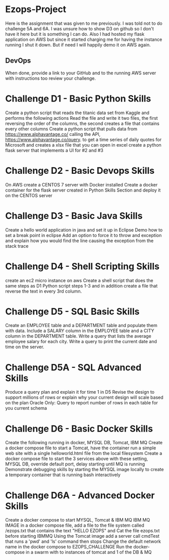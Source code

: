 # Ezops-Project

Here is the assignment that was given to me previously. I was told not to do challenge 5A and 6A. I was unsure how to show D3 on github so I don't have it here but it is something I can do.
Also I had hosted my flask application on AWS but since it started charging me for having the instance running I shut it down. But if need I will happily demo it on AWS again.
## DevOps
When done, provide a link to your GitHub and to the running AWS server with instructions too  review your challenge.

# Challenge D1 - Basic Python Skills

Create a python script that  reads the titanic data set from Kaggle and performs the following actions
Read the file and write it two files, the first reversing the order of the columns, the second creates a file that contains every other columns
Create a python script that pulls data from https://www.alphavantage.co/ calling the API, https://www.alphavantage.co/query. to get a time series of daily quotes for Microsoft and creates a xlsx file that you can open in excel
create a python flask server that implements a UI for  #2 and #3

# Challenge D2 - Basic Devops Skills
On AWS create a CENTOS 7 server with Docker installed
Create a docker container for the flask server created in Python Skills Section and  deploy it on the CENTOS server

# Challenge D3 - Basic Java Skills
Create a hello world application in java and set it up in Eclipse
Demo how to set a break point in eclipse
Add an option to force it to throw and exception and explain how you would find the line causing the exception from the stack trace

# Challenge D4 - Shell Scripting Skills
create an ec2 micro instance on aws
Create a shell script that does the same steps as D1 Python script steps 1-3 and in addition create a file that reverse the text in every 3rd column.

# Challenge D5 - SQL Basic Skills
Create an EMPLOYEE table and a DEPARTMENT table and populate them with data. Include a SALARY column in the EMPLOYEE table and a CITY column in the DEPARTMENT table. Write a query that lists the average employee salary for each city.
Write a query to print the current date and time on the server.



# Challenge D5A - SQL Advanced Skills
Produce a query plan and explain it for time 1 in D5
Revise the design to support millions of rows or explain why your current design will scale based on the plan
Oracle Only:  Query to report number of rows in each table for you  current schema

# Challenge D6 - Basic Docker Skills
Create the following running in docker, MYSQL DB, Tomcat, IBM MQ
Create a docker compose file to start a Tomcat, have the container run a simple web site with a single helloworld.html file from the local filesystem
Create a docker compose file to start the 3 services above with these setting, MYSQL DB, override default  port, delay starting until MQ  is running
Demonstrate debugging skills by starting the MYSQL image locally to create a temporary container that is running bash interactively

# Challenge D6A - Advanced Docker Skills
Create a docker compose to start MYSQL, Tomcat & IBM MQ
IBM MQ IMAGE in a docker compose file, add a file to the file system called /ezops.txt that contains the text "HELLO EZOPS" and Cat the file ezops.txt before starting IBMMQ
Using the Tomcat image add a server call cmdTest that runs a 'pwd' and 'ls' command then stops
Change the default network name  in the docker compose to EZOPS_CHALLENGE
Run the docker-compose in a swarm with to instances of tomcat and 1 of the DB & MQ
